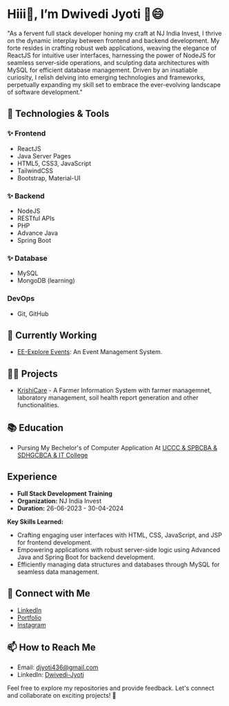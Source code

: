 # Hiii👋, I’m Dwivedi Jyoti 💞️😄

"As a fervent full stack developer honing my craft at NJ India Invest, I thrive on the dynamic interplay between frontend and backend development. 
My forte resides in crafting robust web applications, weaving the elegance of ReactJS for intuitive user interfaces,
harnessing the power of NodeJS for seamless server-side operations, and sculpting data architectures with MySQL for efficient database management.
Driven by an insatiable curiosity, I relish delving into emerging technologies and frameworks,
perpetually expanding my skill set to embrace the ever-evolving landscape of software development."

## 🔧 Technologies & Tools

### ✨ Frontend 
- ReactJS
- Java Server Pages
- HTML5, CSS3, JavaScript
- TailwindCSS
- Bootstrap, Material-UI

### ✨ Backend
- NodeJS
- RESTful APIs
- PHP
- Advance Java
- Spring Boot

### ✨ Database
- MySQL
- MongoDB (learning)

### DevOps
- Git, GitHub

## 🌱 Currently Working 
- [EE-Explore Events](): An Event Management System.

## 👨‍💻 Projects
- [KrishiCare]() - A Farmer Information System with farmer managemnet, laboratory management, soil health report generation and other functionalities.

## 📚 Education
- Pursing My Bechelor's of Computer Application At [UCCC & SPBCBA & SDHGCBCA & IT College](https://udhnacollege.ac.in/Home.php)

## Experience
- **Full Stack Development Training**
- **Organization:** NJ India Invest
- **Duration:** 26-06-2023 - 30-04-2024

**Key Skills Learned:**
- Crafting engaging user interfaces with HTML, CSS, JavaScript, and JSP for frontend development.
- Empowering applications with robust server-side logic using Advanced Java and Spring Boot for backend development.
- Efficiently managing data structures and databases through MySQL for seamless data management.

## 🤝 Connect with Me
- [LinkedIn]()
- [Portfolio]()
- [Instagram]()

## 📫 How to Reach Me

- Email: djyoti436@gmail.com
- LinkedIn: [Dwivedi-Jyoti]()

 Feel free to explore my repositories and provide feedback. Let's connect and collaborate on exciting projects! 🚀

<!---
Dwivedi-03/Dwivedi-03 is a ✨ special ✨ repository because its `README.md` (this file) appears on your GitHub profile.
You can click the Preview link to take a look at your changes.
--->
